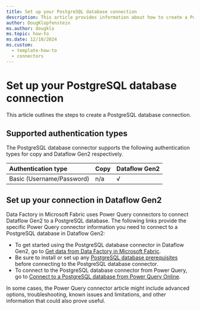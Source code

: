 ```yaml
---
title: Set up your PostgreSQL database connection
description: This article provides information about how to create a PostgreSQL database connection in Microsoft Fabric.
author: DougKlopfenstein
ms.author: dougklo
ms.topic: how-to
ms.date: 12/18/2024
ms.custom:
  - template-how-to
  - connectors
---
```


# Set up your PostgreSQL database connection

This article outlines the steps to create a PostgreSQL database connection.


## Supported authentication types

The PostgreSQL database connector supports the following authentication types for copy and Dataflow Gen2 respectively.  

|Authentication type |Copy |Dataflow Gen2 |
|:---|:---|:---|
|Basic (Username/Password)| n/a | √ |

## Set up your connection in Dataflow Gen2

Data Factory in Microsoft Fabric uses Power Query connectors to connect Dataflow Gen2 to a PostgreSQL database. The following links provide the specific Power Query connector information you need to connect to a PostgreSQL database in Dataflow Gen2:

- To get started using the PostgreSQL database connector in Dataflow Gen2, go to [Get data from Data Factory in Microsoft Fabric](/power-query/where-to-get-data#get-data-from-data-factory-in-microsoft-fabric-preview).
- Be sure to install or set up any [PostgreSQL database prerequisites](/power-query/connectors/postgresql#prerequisites) before connecting to the PostgreSQL database connector.
- To connect to the PostgreSQL database connector from Power Query, go to [Connect to a PostgreSQL database from Power Query Online](/power-query/connectors/postgresql#connect-to-a-postgresql-database-from-power-query-online).

In some cases, the Power Query connector article might include advanced options, troubleshooting, known issues and limitations, and other information that could also prove useful.
